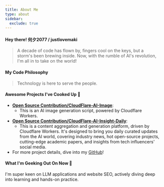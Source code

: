```yaml
---
title: About Me
type: about
sidebar:
  exclude: true
---
```

#### Hey there! 何夕2077 / justlovemaki

> A decade of code has flown by, fingers cool on the keys, but a storm's been brewing inside. Now, with the rumble of AI's revolution, I'm all in to take on the world!

#### My Code Philosophy

> Technology is here to serve the people.

#### Awesome Projects I've Cooked Up 🚀

*   **[Open Source Contribution/CloudFlare-AI-Image](https://github.com/justlovemaki/CloudFlare-AI-Image)**:
    *   This is an AI image generation script, powered by Cloudflare Workers.
*   **[Open Source Contribution/CloudFlare-AI-Insight-Daily](https://github.com/justlovemaki/CloudFlare-AI-Insight-Daily)**:
    *   This is a content aggregation and generation platform, driven by Cloudflare Workers. It's designed to bring you daily curated updates from the AI world, covering industry news, hot open-source projects, cutting-edge academic papers, and insights from tech influencers' social media.
*   For more project details, dive into my [GitHub](https://github.com/justlovemaki)!

#### What I'm Geeking Out On Now 🌱

I'm super keen on LLM applications and website SEO, actively diving deep into learning and hands-on practice.
